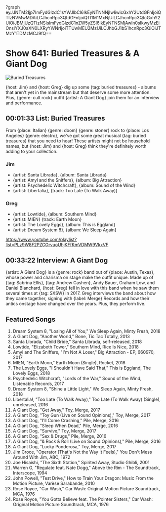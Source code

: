 ?graph eyJJNTM2Ijp7ImFydGlzdC1sYWJlbCI6IkEyNTNNNjIwIiwicGxhY2UtdGFnIjoiQTIzNVMwMDAiLCJhcnRpc3QtdGFnIjoiQTI1M1MxNjUiLCJhcnRpc3QtcGxhY2UiOiJBMjUzQTIzNSIsImFydGlzdC1nZW5yZSI6IkEyNTNSMjAwIn0sIkwyMzEiOnsiYXJ0aXN0LXRyYWNrIjoiTTUwMEU2MzUiLCJhbGJ1bS1hcnRpc3QiOiJTMzY1TDMzMCJ9fQ==

# Show 641: Buried Treasures & A Giant Dog

![Buried Treasures](https://sound-images.s3.amazonaws.com/images/2018/buried.jpg)

{host: Jim} and {host: Greg} dig up some {tag: buried treasures} - albums that aren't yet in the mainstream but that deserve some more attention. Plus, {genre: cult rock} outfit {artist: A Giant Dog} join them for an interview and performance.

## 00:01:33 List: Buried Treasures
From {place: Italian} {genre: doom} {genre: stoner} rock to {place: Los Angeles} {genre: electro}, we've got some great musical {tag: buried treasures} that you need to hear! These artists might not be household names, but {host: Jim} and {host: Greg} think they're definitely worth adding to your collection.

### Jim
- {artist: Santa Librada}, {album: Santa Librada}
- {artist: Amyl and the Sniffers}, {album: Big Attraction}
- {artist: Psychedelic Witchcraft}, {album: Sound of the Wind}
- {artist: Libertalia}, {track: Too Late (To Walk Away)}

### Greg
- {artist: Lowtide}, {album: Southern Mind}
- {artist: MIEN} {track: Earth Moon}
- {artist: The Lovely Eggs}, {album: This is Eggland}
- {artist: Dream System 8}, {album: We Sleep Again}


https://www.youtube.com/playlist?list=PLz9W8F2PZCOrvuoUhjKFfKmVDMW9VkxVF
## 00:33:22 Interview: A Giant Dog
{artist: A Giant Dog} is a {genre: rock} band out of {place: Austin, Texas}, whose power and charisma on stage make the outfit unique. Made up of {tag: Sabrina Ellis}, {tag: Andrew Cashen}, Andy Bauer, Graham Low, and Daniel Blanchard, {host: Greg} fell in love with this band when he saw them several times at {tag: SXSW} in 2017. Greg interviews the band about how they came together, signing with {label: Merge} Records and how their antics onstage have changed over the years. Plus, they perform live.


## Featured Songs

1. Dream System 8, "Losing All of You," We Sleep Again, Minty Fresh, 2018
1. A Giant Dog, "Another World," Bone, Tic Tac Totally, 2013
1. Santa Librada, "Child Bride," Santa Librada, self-released, 2018
1. Lowtide, "Elizabeth Tower," Southern Mind, Rice Is Nice, 2018
1. Amyl and The Sniffers, "I'm Not A Loser," Big Attraction - EP, 660970, 2017
1. MIEN, "Earth Moon," Earth Moon (Single), Rocket, 2018
1. The Lovely Eggs, "I Shouldn't Have Said That," This is Eggland, The Lovely Eggs, 2018
1. Psychedelic Witchcraft, "Lords of the War," Sound of the Wind, Listenable Records, 2017
1. Dream System 8, "Shine a Little Light," We Sleep Again, Minty Fresh, 2018
1. Libertalia!, "Too Late (To Walk Away)," Too Late (To Walk Away) (Single), unreleased, 2016
1. A Giant Dog, "Get Away," Toy, Merge, 2017
1. A Giant Dog, "Toy Gun (Live on Sound Opinions)," Toy, Merge, 2017
1. A Giant Dog, "I'll Come Crashing," Pile, Merge, 2016
1. A Giant Dog, "Sleep When Dead," Pile, Merge, 2016
1. A Giant Dog, "Survive," Toy, Merge, 2017
1. A Giant Dog, "Sex & Drugs," Pile, Merge, 2016
1. A Giant Dog, "& Rock & Roll (Live on Sound Opinions)," Pile, Merge, 2016
1. A Giant Dog, "Lucky Ponderosa," Toy, Merge, 2017
1. Jim Croce, "Operator (That's Not the Way It Feels)," You Don't Mess Around With Jim, ABC, 1972
1. Joe Hisaishi, "The Sixth Station," Spirited Away, Studio Ghibli, 2001
1. Warren G, "Regulate feat. Nate Dogg," Above the Rim - The Soundtrack, Interscope, 1994
1. John Powell, "Test Drive," How to Train Your Dragon: Music From the Motion Picture, Varèse Sarabande, 2010
1. Rose Royce, "Car Wash," Car Wash: Original Motion Picture Soundtrack, MCA, 1976
1. Rose Royce, "You Gotta Believe feat. The Pointer Sisters," Car Wash: Original Motion Picture Soundtrack, MCA, 1976